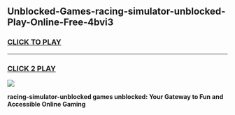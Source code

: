 
## Unblocked-Games-racing-simulator-unblocked-Play-Online-Free-4bvi3
<h3>
<a href="https://premium76.site?title=racing-simulator-unblocked&ref=26A">CLICK TO PLAY</a></h3>
<hr>

<h3>
<a href="https://premium76.site?title=racing-simulator-unblocked&ref=26A">CLICK 2 PLAY</a>
  
</h3>

<a href="https://premium76.site?title=racing-simulator-unblocked&ref=26A"><img src="https://clearcache.store/games.png"></a>


**racing-simulator-unblocked games unblocked: Your Gateway to Fun and Accessible Online Gaming**
